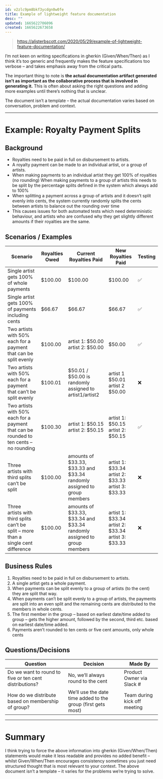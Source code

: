```yaml
---
id: v2zlc9pm8bkf3ycdgn0w0fe
title: Example of lightweight feature documentation
desc: ""
updated: 1665622706096
created: 1665622673658
---
```


> https://alisterbscott.com/2020/05/29/example-of-lightweight-feature-documentation/

I’m not keen on writing specifications in gherkin (Given/When/Then) as I think it’s too generic and frequently makes the feature specifications too verbose – and takes emphasis away from the critical parts.

The important thing to note is **the actual documentation artifact generated isn’t as important as the collaborative process that is involved in generating it.** This is often about asking the right questions and adding more examples until there’s nothing that is unclear.

The document isn’t a template – the actual documentation varies based on conversation, problem and context.

---

# Example: Royalty Payment Splits

## Background

- Royalties need to be paid in full on disbursement to artists.
- A royalty payment can be made to an individual artist, or a group of artists.
- When making payments to an individual artist they get 100% of royalties (no rounding)
  When making payments to a group of artists this needs to be split by the percentage splits defined in the system which always add to 100%
- When splitting a payment across a group of artists and it doesn’t split evenly into cents, the system currently randomly splits the cents between artists to balance out the rounding over time
- This causes issues for both automated tests which need deterministic behaviour, and artists who are confused why they get slightly different amounts if their royalties are the same.

## Scenarios / Examples

| Scenario                                                                               | Royalties Owed | Current Royalties Paid                                                  | New Royalties Paid                                 | Testing |
| -------------------------------------------------------------------------------------- | -------------- | ----------------------------------------------------------------------- | -------------------------------------------------- | ------- |
| Single artist gets 100% of whole payments                                              | $100.00        | $100.00                                                                 | $100.00                                            | ✅      |
| Single artist gets 100% of payments including cents                                    | $66.67         | $66.67                                                                  | $66.67                                             | ✅      |
| Two artists with 50% each for a payment that can be split evenly                       | $100.00        | artist 1: $50.00 artist 2: $50.00                                       | $50.00                                             | ✅      |
| Two artists with 50% each for a payment that can’t be split evenly                     | $100.01        | $50.01 / $50.00 is randomly assigned to artist1/artist2                 | artist 1 $50.01 artist 2 $50.00                    | ❌      |
| Two artists with 50% each for a payment that can be rounded to ten cents – no rounding | $100.30        | artist 1: $50.15 artist 2: $50.15                                       | artist 1: $50.15 artist 2: $50.15                  | ✅      |
| Three artists with third splits can’t be split                                         | $100.00        | amounts of $33.33, $33.33 and $33.34 randomly assigned to group members | artist 1: $33.34 artist 2: $33.33 artist 3: $33.33 | ❌      |
| Three artists with third splits can’t be split – more than a single cent difference    | $100.00        | amounts of $33.33, $33.34 and $33.34 randomly assigned to group members | artist 1: $33.34 artist 2: $33.34 artist 3: $33.33 | ❌      |

## Business Rules

1. Royalties need to be paid in full on disbursement to artists.
2. A single artist gets a whole payment.
3. When payments can be split evenly to a group of artists (to the cent) they are split that way.
4. When payments can’t be split evenly to a group of artists, the payments are split into an even split and the remaining cents are distributed to the members in whole cents.
5. The first member in the group – based on earliest date/time added to group – gets the higher amount, followed by the second, third etc. based on earliest date/time added.
6. Payments aren’t rounded to ten cents or five cent amounts, only whole cents

## Questions/Decisions

| Question                                               | Decision                                                     | Made By                      |
| ------------------------------------------------------ | ------------------------------------------------------------ | ---------------------------- |
| Do we want to round to five or ten cent distributions? | No, we’ll always round to the cent                           | Product Owner via Slack #    |
| How do we distribute based on membership of group?     | We’ll use the date time added to the group (first gets most) | Team during kick off meeting |

---

# Summary

I think trying to force the above information into gherkin (Given/When/Then) statements would make it less readable and provides no added benefit – whilst Given/When/Then encourages consistency sometimes you just need structured thought that is most relevant to your context. The above document isn’t a template – it varies for the problems we’re trying to solve.
